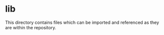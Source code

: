 # lib

This directory contains files which can be imported and referenced as they are
within the repository.
